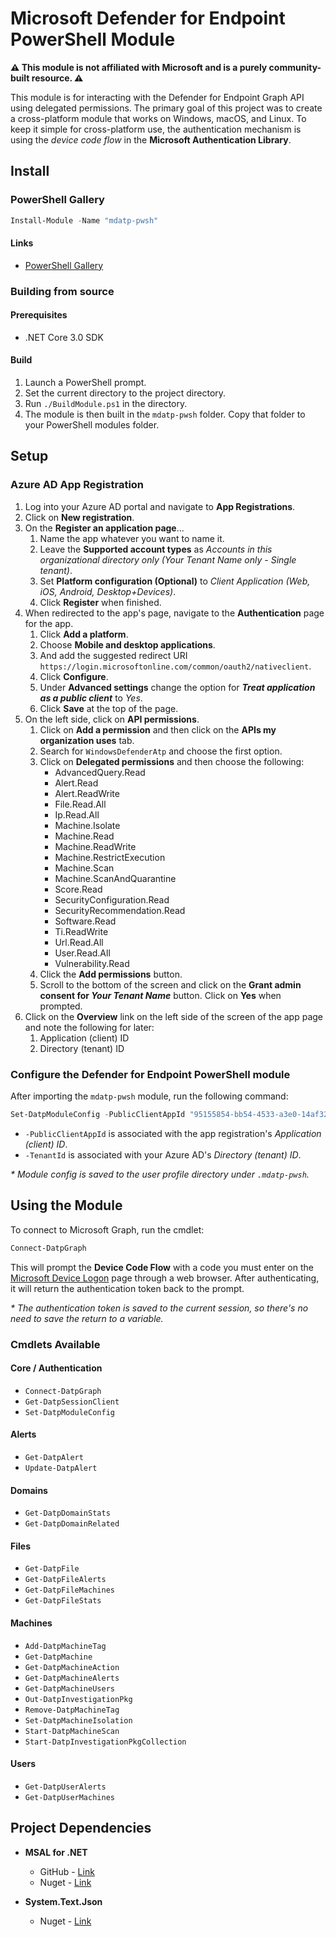 # Microsoft Defender for Endpoint PowerShell Module

**⚠️ This module is not affiliated with Microsoft and is a purely community-built resource. ⚠️**

This module is for interacting with the Defender for Endpoint Graph API using delegated permissions. The primary goal of this project was to create a cross-platform module that works on Windows, macOS, and Linux. To keep it simple for cross-platform use, the authentication mechanism is using the *device code flow* in the **Microsoft Authentication Library**.

## Install

### PowerShell Gallery

```powershell
Install-Module -Name "mdatp-pwsh"
```

#### Links

- [PowerShell Gallery](https://www.powershellgallery.com/packages/mdatp-pwsh)

### Building from source

#### Prerequisites

- .NET Core 3.0 SDK

#### Build

1. Launch a PowerShell prompt.
2. Set the current directory to the project directory.
3. Run `./BuildModule.ps1` in the directory.
4. The module is then built in the `mdatp-pwsh` folder. Copy that folder to your PowerShell modules folder.

## Setup

### Azure AD App Registration

1. Log into your Azure AD portal and navigate to **App Registrations**.
2. Click on **New registration**.
3. On the **Register an application page**...
   1. Name the app whatever you want to name it.
   2. Leave the **Supported account types** as *Accounts in this organizational directory only (Your Tenant Name only - Single tenant)*.
   3. Set **Platform configuration (Optional)** to *Client Application (Web, iOS, Android, Desktop+Devices)*.
   4. Click **Register** when finished.
4. When redirected to the app's page, navigate to the **Authentication** page for the app.
   1. Click **Add a platform**.
   2. Choose **Mobile and desktop applications**.
   3. And add the suggested redirect URI `https://login.microsoftonline.com/common/oauth2/nativeclient`.
   4. Click **Configure**.
   5. Under **Advanced settings** change the option for ***Treat application as a public client*** to *Yes*.
   6. Click **Save** at the top of the page.
5. On the left side, click on **API permissions**.
   1. Click on **Add a permission** and then click on the **APIs my organization uses** tab.
   2. Search for `WindowsDefenderAtp` and choose the first option.
   3. Click on **Delegated permissions** and then choose the following:
      - AdvancedQuery.Read
      - Alert.Read
      - Alert.ReadWrite
      - File.Read.All
      - Ip.Read.All
      - Machine.Isolate
      - Machine.Read
      - Machine.ReadWrite
      - Machine.RestrictExecution
      - Machine.Scan
      - Machine.ScanAndQuarantine
      - Score.Read
      - SecurityConfiguration.Read
      - SecurityRecommendation.Read
      - Software.Read
      - Ti.ReadWrite
      - Url.Read.All
      - User.Read.All
      - Vulnerability.Read
    1. Click the **Add permissions** button.
    2. Scroll to the bottom of the screen and click on the **Grant admin consent for *Your Tenant Name*** button. Click on **Yes** when prompted.
 1. Click on the **Overview** link on the left side of the screen of the app page and note the following for later:
    1. Application (client) ID
    2. Directory (tenant) ID

### Configure the Defender for Endpoint PowerShell module

After importing the `mdatp-pwsh` module, run the following command:

```powershell
Set-DatpModuleConfig -PublicClientAppId "95155854-bb54-4533-a3e0-14af326e997f" -TenantId "5b6a210c-711e-476a-a99c-2460df178748"
```

- `-PublicClientAppId` is associated with the app registration's *Application (client) ID*.
- `-TenantId` is associated with your Azure AD's *Directory (tenant) ID*.

*\* Module config is saved to the user profile directory under `.mdatp-pwsh`.*

## Using the Module

To connect to Microsoft Graph, run the cmdlet:
```powershell
Connect-DatpGraph
```

This will prompt the **Device Code Flow** with a code you must enter on the [Microsoft Device Logon](https://microsoft.com/devicelogin) page through a web browser. After authenticating, it will return the authentication token back to the prompt.

*\* The authentication token is saved to the current session, so there's no need to save the return to a variable.*

### Cmdlets Available

#### Core / Authentication

- `Connect-DatpGraph`
- `Get-DatpSessionClient`
- `Set-DatpModuleConfig`

#### Alerts

- `Get-DatpAlert`
- `Update-DatpAlert`

#### Domains

- `Get-DatpDomainStats`
- `Get-DatpDomainRelated`

#### Files

- `Get-DatpFile`
- `Get-DatpFileAlerts`
- `Get-DatpFileMachines`
- `Get-DatpFileStats`

#### Machines

- `Add-DatpMachineTag`
- `Get-DatpMachine`
- `Get-DatpMachineAction`
- `Get-DatpMachineAlerts`
- `Get-DatpMachineUsers`
- `Out-DatpInvestigationPkg`
- `Remove-DatpMachineTag`
- `Set-DatpMachineIsolation`
- `Start-DatpMachineScan`
- `Start-DatpInvestigationPkgCollection`

#### Users

- `Get-DatpUserAlerts`
- `Get-DatpUserMachines`

## Project Dependencies

- **MSAL for .NET**
   - GitHub - [Link](https://github.com/AzureAD/microsoft-authentication-library-for-dotnet)
   - Nuget - [Link](https://www.nuget.org/packages/Microsoft.Identity.Client)

- **System.Text.Json**
   - Nuget - [Link](https://www.nuget.org/packages/System.Text.Json)